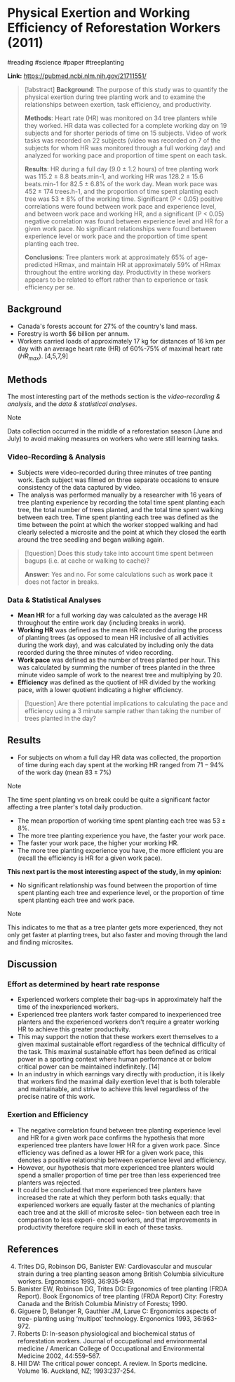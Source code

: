# Physical Exertion and Working Efficiency of Reforestation Workers (2011)
#reading #science #paper #treeplanting

**Link:** https://pubmed.ncbi.nlm.nih.gov/21711551/

>[!abstract]
>**Background**: The purpose of this study was to quantify the physical exertion during tree planting work and to examine the relationships between exertion, task efficiency, and productivity.
>
>**Methods**: Heart rate (HR) was monitored on 34 tree planters while they worked. HR data was collected for a complete working day on 19 subjects and for shorter periods of time on 15 subjects. Video of work tasks was recorded on 22 subjects (video was recorded on 7 of the subjects for whom HR was monitored through a full working day) and analyzed for working pace and proportion of time spent on each task.
>
>**Results**: HR during a full day (9.0 ± 1.2 hours) of tree planting work was 115.2 ± 8.8 beats.min-1, and working HR was 128.2 ± 15.6 beats.min-1 for 82.5 ± 6.8% of the work day. Mean work pace was 452 ± 174 trees.h-1, and the proportion of time spent planting each tree was 53 ± 8% of the working time. Significant (P < 0.05) positive correlations were found between work pace and experience level, and between work pace and working HR, and a significant (P < 0.05) negative correlation was found between experience level and HR for a given work pace. No significant relationships were found between experience level or work pace and the proportion of time spent planting each tree.
>
>**Conclusions**: Tree planters work at approximately 65% of age-predicted HRmax, and maintain HR at approximately 59% of HRmax throughout the entire working day. Productivity in these workers appears to be related to effort rather than to experience or task efficiency per se.


## Background
- Canada's forests account for 27% of the country's land mass.
- Forestry is worth $6 billion per annum.
- Workers carried loads of approximately 17 kg for distances of 16 km per day with an average heart rate (HR) of 60%-75% of maximal heart rate ($HR_{max}$). [4,5,7,9]

## Methods
The most interesting part of the methods section is the *video-recording & analysis*, and the *data & statistical analyses*.

>[!note]
> Data collection occurred in the middle of a reforestation season (June and July) to avoid making measures on workers who were still learning tasks.

### Video-Recording & Analysis
- Subjects were video-recorded during three minutes of tree panting work. Each subject was filmed on three separate occasions to ensure consistency of the data captured by video.
- The analysis was performed manually by a researcher with 16 years of tree planting experience by recording the total time spent planting each tree, the total number of trees planted, and the total time spent walking between each tree. Time spent planting each tree was defined as the time between the point at which the worker stopped walking and had clearly selected a microsite and the point at which they closed the earth around the tree seedling and began walking again.

>[!question]
> Does this study take into account time spent between bagups (i.e. at cache or walking to cache)?
>
> **Answer**: Yes and no. For some calculations such as **work pace** it does not factor in breaks.

### Data & Statistical Analyses
- **Mean HR** for a full working day was calculated as the average HR throughout the entire work day (including breaks in work).
- **Working HR** was defined as the mean HR recorded during the process of planting trees (as opposed to mean HR inclusive of all activities during the work day), and was calculated by including only the data recorded during the three minutes of video recording.
- **Work pace** was defined as the number of trees planted per hour. This was calculated by summing the number of trees planted in the three minute video sample of work to the nearest tree and multiplying by 20.
- **Efficiency** was defined as the quotient of HR divided by the working pace, with a lower quotient indicating a higher efficiency.

>[!question]
>Are there potential implications to calculating the pace and efficiency using a 3 minute sample rather than taking the number of trees planted in the day?

## Results
- For subjects on whom a full day HR data was collected, the proportion of time during each day spent at the working HR ranged from $71 - 94$% of the work day (mean $83 \pm 7$%)

>[!note]
>The time spent planting vs on break could be quite a significant factor affecting a tree planter's total daily production.

- The mean proportion of working time spent planting each tree was $53 \pm 8$%. 
- The more tree planting experience you have, the faster your work pace.
- The faster your work pace, the higher your working HR.
- The more tree planting experience you have, the more efficient you are (recall the efficiency is HR for a given work pace).

**This next part is the most interesting aspect of the study, in my opinion:**
- No significant relationship was found between the proportion of time spent planting each tree and experience level, or the proportion of time spent planting each tree and work pace.

>[!note]
>This indicates to me that as a tree planter gets more experienced, they not only get faster at planting trees, but also faster and moving through the land and finding microsites. 


## Discussion
### Effort as determined by heart rate response
- Experienced workers complete their bag-ups in approximately half the time of the inexperienced workers. 
- Experienced tree planters work faster compared to inexperienced tree planters and the experienced workers don't require a greater working HR to achieve this greater productivity.
- This may support the notion that these workers exert themselves to a given maximal sustainable effort regardless of the technical difficulty of the task. This maximal sustainable effort has been defined as critical power in a sporting context where human performance at or below critical power can be maintained indefinitely. [14]
- In an industry in which earnings vary directly with production, it is likely that workers find the maximal daily exertion level that is both tolerable and maintainable, and strive to achieve this level regardless of the precise natire of this work.

### Exertion and Efficiency
- The negative correlation found between tree planting experience level and HR for a given work pace confirms the hypothesis that more experienced tree planters have lower HR for a given work pace. Since efficiency was defined as a lower HR for a given work pace, this denotes a positive relationship between experience level and efficiency.
- However, our hypothesis that more experienced tree planters would spend a smaller proportion of time per tree than less experienced tree planters was rejected.
- It could be concluded that more experienced tree planters have increased the rate at which they perform both tasks equally: that experienced workers are equally faster at the mechanics of planting each tree and at the skill of microsite selec- tion between each tree in comparison to less experi- enced workers, and that improvements in productivity therefore require skill in each of these tasks.

## References
4.  Trites DG, Robinson DG, Banister EW: Cardiovascular and muscular strain during a tree planting season among British Columbia silviculture workers. Ergonomics 1993, 36:935-949.
5.  Banister EW, Robinson DG, Trites DG: Ergonomics of tree planting (FRDA Report). Book Ergonomics of tree planting (FRDA Report) City: Forestry Canada and the British Columbia Ministry of Forests; 1990.
7.  Giguere D, Belanger R, Gauthier JM, Larue C: Ergonomics aspects of tree- planting using ‘multipot’ technology. Ergonomics 1993, 36:963-972.
9.  Roberts D: In-season physiological and biochemical status of reforestation workers. Journal of occupational and environmental medicine / American College of Occupational and Environmental Medicine 2002, 44:559-567.
14. Hill DW: The critical power concept. A review. In Sports medicine. Volume 16. Auckland, NZ; 1993:237-254.